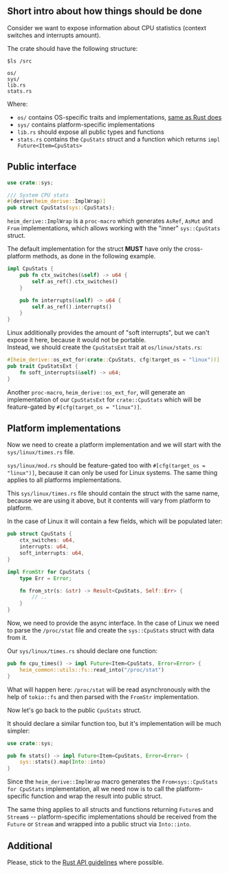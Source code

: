 ## Short intro about how things should be done

Consider we want to expose information about CPU statistics (context switches and interrupts amount).

The crate should have the following structure:

```
$ls /src

os/
sys/
lib.rs
stats.rs
```

Where:

 * `os/` contains OS-specific traits and implementations, [same as Rust does](https://doc.rust-lang.org/std/os/index.html)
 * `sys/` contains platform-specific implementations
 * `lib.rs` should expose all public types and functions
 * `stats.rs` contains the `CpuStats` struct and a function which returns `impl Future<Item=CpuStats>`

## Public interface

```rust
use crate::sys;

/// System CPU stats
#[derive(heim_derive::ImplWrap)]
pub struct CpuStats(sys::CpuStats);
```

`heim_derive::ImplWrap` is a `proc-macro` which generates `AsRef`, `AsMut` and `From` implementations,
which allows working with the "inner" `sys::CpuStats` struct.

The default implementation for the struct **MUST** have only the cross-platform methods, as done in the following example.

```rust
impl CpuStats {
    pub fn ctx_switches(&self) -> u64 {
        self.as_ref().ctx_switches()
    }

    pub fn interrupts(&self) -> u64 {
        self.as_ref().interrupts()
    }
}
```

Linux additionally provides the amount of "soft interrupts",
but we can't expose it here, because it would not be portable.\
Instead, we should create the `CpuStatsExt` trait at `os/linux/stats.rs`:

```rust
#[heim_derive::os_ext_for(crate::CpuStats, cfg(target_os = "linux"))]
pub trait CpuStatsExt {
    fn soft_interrupts(&self) -> u64;
}
```

Another `proc-macro`, `heim_derive::os_ext_for`, will generate an implementation
of our `CpuStatsExt` for `crate::CpuStats` which will be feature-gated by `#[cfg(target_os = "linux")]`.

## Platform implementations

Now we need to create a platform implementation and we will start with the `sys/linux/times.rs` file.

`sys/linux/mod.rs` should be feature-gated too with `#[cfg(target_os = "linux")]`,
because it can only be used for Linux systems. The same thing applies to all platforms implementations.

This `sys/linux/times.rs` file should contain the struct with the same name,
because we are using it above, but it contents will vary from platform to platform.

In the case of Linux it will contain a few fields, which will be populated later:

```rust
pub struct CpuStats {
    ctx_switches: u64,
    interrupts: u64,
    soft_interrupts: u64,
}

impl FromStr for CpuStats {
    type Err = Error;

    fn from_str(s: &str) -> Result<CpuStats, Self::Err> {
        // ..
    }
}
```

Now, we need to provide the async interface. In the case of Linux we need to parse the `/proc/stat` file
and create the `sys::CpuStats` struct with data from it.

Our `sys/linux/times.rs` should declare one function:

```rust
pub fn cpu_times() -> impl Future<Item=CpuStats, Error=Error> {
    heim_common::utils::fs::read_into("/proc/stat")
}
```

What will happen here: `/proc/stat` will be read asynchronously with the help of `tokio::fs`
and then parsed with the `FromStr` implementation.

Now let's go back to the public `CpuStats` struct.

It should declare a similar function too, but it's implementation will be much simpler:

```rust
use crate::sys;

pub fn stats() -> impl Future<Item=CpuStats, Error=Error> {
    sys::stats().map(Into::into)
}
```

Since the `heim_derive::ImplWrap` macro generates the `From<sys::CpuStats for CpuStats` implementation,
all we need now is to call the platform-specific function and wrap the result into public struct.

The same thing applies to all structs and functions returning `Future`s and `Stream`s --
platform-specific implementations should be received from the `Future` or `Stream` and wrapped
into a public struct via `Into::into`.

## Additional

Please, stick to the [Rust API guidelines](https://rust-lang-nursery.github.io/api-guidelines/checklist.html)
where possible.
